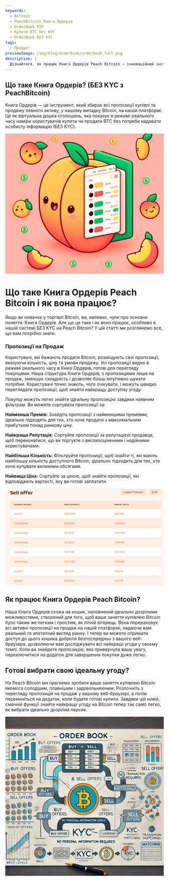```yaml
---
keywords:
  - Bitcoin
  - PeachBitcoin Книга Ордерів
  - OrderBook P2P
  - Купити BTC без KYC
  - OrderBook БЕЗ KYC
tags:
  - Продукт
previewImage: /img/blog/orderbook/orderbook_full.png
description: |
  Дізнайтеся, як працює Книга Ордерів Peach Bitcoin — інноваційний інструмент для швидкого, безпечного та анонімного купівлі Bitcoin. Скористайтеся унікальною конфігурацією з пропозиціями лише на продаж, щоб знайти ідеальну угоду на основі вашого методу оплати та вподобань.
---
```


## Що таке Книга Ордерів? (БЕЗ KYC з PeachBitcoin)

Книга Ордерів — це інструмент, який збирає всі пропозиції купівлі та продажу певного активу, у нашому випадку Bitcoin, на нашій платформі. Це як віртуальна дошка оголошень, яка показує в режимі реального часу наміри користувачів купити чи продати BTC без потреби надавати особисту інформацію (БЕЗ KYC).

![](/img/blog/orderbook/orderbook2.jpeg)

# Що таке Книга Ордерів Peach Bitcoin і як вона працює?

Якщо ви новачок у торгівлі Bitcoin, ви, напевно, чули про основне поняття: Книга Ордерів. Але що це таке і як воно працює, особливо в нашій системі БЕЗ KYC на Peach Bitcoin? У цій статті ми розглянемо все, що вам потрібно знати.

### Пропозиції на Продаж

Користувачі, які бажають продати Bitcoin, розміщують свої пропозиції, вказуючи кількість, ціну та умови продажу. Усі пропозиції видно в режимі реального часу в Книзі Ордерів, готові для перегляду покупцями. Наша структура Книги Ордерів, з пропозиціями лише на продаж, зменшує складність і дозволяє більш інтуїтивно шукати потрібне. Користувачі точно знають, чого очікувати, і можуть швидко переглядати пропозиції, щоб знайти найкращу доступну угоду.

Покупці можуть легко знайти ідеальну пропозицію завдяки наявним фільтрам. Ви можете сортувати пропозиції за:

**Найменша Премія:** Знайдіть пропозиції з найменшими преміями, ідеально підходять для тих, хто хоче продати з максимальним прибутком понад ринкову ціну.

**Найкраща Репутація:** Сортуйте пропозиції за репутацією продавця, щоб переконатися, що ви торгуєте з високооціненими і надійними користувачами.

**Найбільша Кількість:** Фільтруйте пропозиції, щоб знайти ті, які мають найбільшу кількість доступного Bitcoin, ідеально підходить для тих, хто хоче купувати великими обсягами.

**Найвища Ціна:** Сортуйте за ціною, щоб знайти пропозиції, які відповідають вартості, яку ви готові заплатити.

![](/img/blog/orderbook/orderbook.png)

## Як працює Книга Ордерів Peach Bitcoin?

Наша Книга Ордерів схожа на кошик, наповнений ідеально дозрілими можливостями, створений для того, щоб ваше заняття купівлею Bitcoin було таким же легким і простим, як літній вітерець. Вона перераховує всі активні пропозиції на продаж на нашій платформі, надаючи вам реальний та апетитний вигляд ринку. І тепер ви можете отримати доступ до цього кошика доброти безпосередньо з вашого веб-браузера, дозволяючи вам досліджувати всі найкращі угоди у своєму темпі. Коли ви знайдете пропозицію, яка привернула вашу увагу, переключитися на додаток для завершення покупки дуже легко.

## Готові вибрати свою ідеальну угоду?
На Peach Bitcoin ми прагнемо зробити ваше заняття купівлею Bitcoin якомога солодшим, плавнішим і задовольняючим. Розпочніть з перегляду пропозицій на продаж у вашому веб-браузері, а потім перемкніться на додаток, коли будете готові купити. Завдяки цій новій, смачній функції знайти найкращу угоду на Bitcoin тепер так само легко, як вибрати ідеально дозрілий персик.

![](/img/blog/orderbook/kycfree.png)
